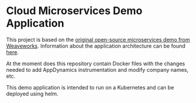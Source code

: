 # Cloud Microservices Demo Application

This project is based on the [original open-source microservices demo from Weaveworks](https://github.com/microservices-demo). Information about the application architecture can be found [here](https://github.com/microservices-demo/microservices-demo/blob/master/internal-docs/design.md).

At the moment does this repository contain Docker files with the changes needed to add AppDynamics instrumentation and modify company names, etc.

This demo application is intended to run on a Kubernetes and can be deployed using helm.
